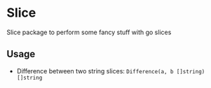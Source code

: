 # Slice

Slice package to perform some fancy stuff with go slices

## Usage

* Difference between two string slices: `Difference(a, b []string) []string` 